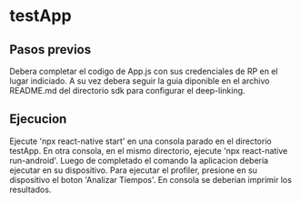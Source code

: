 # testApp

## Pasos previos

Debera completar el codigo de App.js con sus credenciales de RP en el lugar indiciado.
A su vez debera seguir la guia diponible en el archivo README.md del directorio sdk para configurar el deep-linking.

## Ejecucion

Ejecute 'npx react-native start' en una consola parado en el directorio testApp.
En otra consola, en el mismo directorio, ejecute 'npx react-native run-android'. Luego de completado el comando la aplicacion deberia ejecutar en su dispositivo.
Para ejecutar el profiler, presione en su dispositivo el boton 'Analizar Tiempos'. En consola se deberian imprimir los resultados.